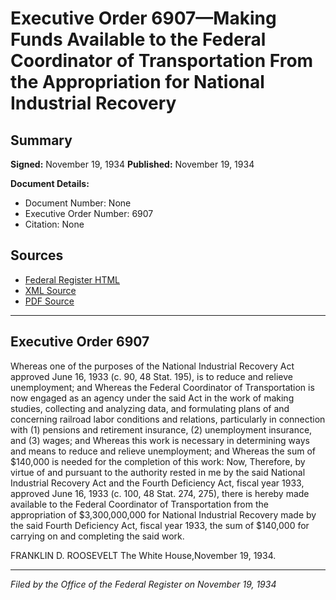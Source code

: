 # Executive Order 6907—Making Funds Available to the Federal Coordinator of Transportation From the Appropriation for National Industrial Recovery

## Summary

**Signed:** November 19, 1934
**Published:** November 19, 1934

**Document Details:**
- Document Number: None
- Executive Order Number: 6907
- Citation: None

## Sources
- [Federal Register HTML](https://www.presidency.ucsb.edu/documents/executive-order-6907-making-funds-available-the-federal-coordinator-transportation-from)
- [XML Source](None)
- [PDF Source](None)

---

## Executive Order 6907

Whereas one of the purposes of the National Industrial Recovery Act approved June 16, 1933 (c. 90, 48 Stat. 195), is to reduce and relieve unemployment; and
Whereas the Federal Coordinator of Transportation is now engaged as an agency under the said Act in the work of making studies, collecting and analyzing data, and formulating plans of and concerning railroad labor conditions and relations, particularly in connection with (1) pensions and retirement insurance, (2) unemployment insurance, and (3) wages; and
Whereas this work is necessary in determining ways and means to reduce and relieve unemployment; and
Whereas the sum of $140,000 is needed for the completion of this work:
Now, Therefore, by virtue of and pursuant to the authority rested in me by the said National Industrial Recovery Act and the Fourth Deficiency Act, fiscal year 1933, approved June 16, 1933 (c. 100, 48 Stat. 274, 275), there is hereby made available to the Federal Coordinator of Transportation from the appropriation of $3,300,000,000 for National Industrial Recovery made by the said Fourth Deficiency Act, fiscal year 1933, the sum of $140,000 for carrying on and completing the said work.

FRANKLIN D. ROOSEVELT
The White House,November 19, 1934.

---

*Filed by the Office of the Federal Register on November 19, 1934*
